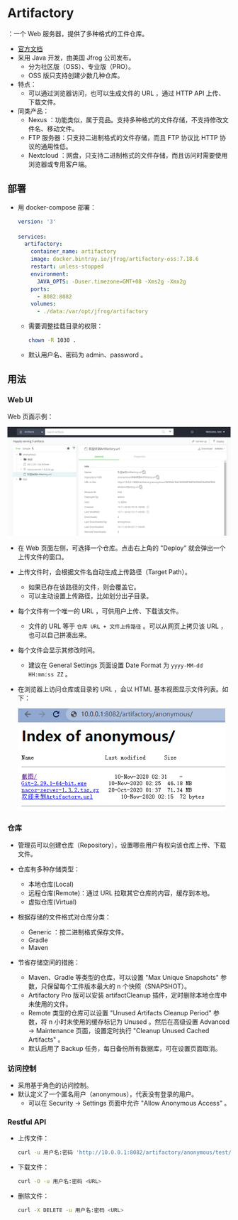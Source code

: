 # Artifactory

：一个 Web 服务器，提供了多种格式的工件仓库。
- [官方文档](https://www.jfrog.com/confluence/display/RTF6X)
- 采用 Java 开发，由美国 Jfrog 公司发布。
  - 分为社区版（OSS）、专业版（PRO）。
  - OSS 版只支持创建少数几种仓库。
- 特点：
  - 可以通过浏览器访问，也可以生成文件的 URL ，通过 HTTP API 上传、下载文件。
- 同类产品：
  - Nexus ：功能类似，属于竞品。支持多种格式的文件存储，不支持修改文件名、移动文件。
  - FTP 服务器：只支持二进制格式的文件存储，而且 FTP 协议比 HTTP 协议的通用性低。
  - Nextcloud ：网盘，只支持二进制格式的文件存储，而且访问时需要使用浏览器或专用客户端。

## 部署

- 用 docker-compose 部署：
  ```yml
  version: '3'

  services:
    artifactory:
      container_name: artifactory
      image: docker.bintray.io/jfrog/artifactory-oss:7.18.6
      restart: unless-stopped
      environment:
        JAVA_OPTS: -Duser.timezone=GMT+08 -Xms2g -Xmx2g
      ports:
        - 8082:8082
      volumes:
        - ./data:/var/opt/jfrog/artifactory
  ```
  - 需要调整挂载目录的权限：
    ```sh
    chown -R 1030 .
    ```
  - 默认用户名、密码为 admin、password 。

## 用法

### Web UI

Web 页面示例：

![](./Artifactory_1.png)

- 在 Web 页面左侧，可选择一个仓库。点击右上角的 "Deploy" 就会弹出一个上传文件的窗口。
- 上传文件时，会根据文件名自动生成上传路径（Target Path）。
  - 如果已存在该路径的文件，则会覆盖它。
  - 可以主动设置上传路径，比如划分出子目录。
- 每个文件有一个唯一的 URL ，可供用户上传、下载该文件。
  - 文件的 URL 等于 ` 仓库 URL + 文件上传路径 ` 。可以从网页上拷贝该 URL ，也可以自己拼凑出来。
- 每个文件会显示其修改时间。
  - 建议在 General Settings 页面设置 Date Format 为 `yyyy-MM-dd HH:mm:ss ZZ` 。
- 在浏览器上访问仓库或目录的 URL ，会以 HTML 基本视图显示文件列表。如下：

  ![](./Artifactory_2.png)

### 仓库

- 管理员可以创建仓库（Repository），设置哪些用户有权向该仓库上传、下载文件。
- 仓库有多种存储类型：
  - 本地仓库(Local)
  - 远程仓库(Remote)：通过 URL 拉取其它仓库的内容，缓存到本地。
  - 虚拟仓库(Virtual)
- 根据存储的文件格式对仓库分类：
  - Generic ：按二进制格式保存文件。
  - Gradle
  - Maven

- 节省存储空间的措施：
  - Maven、Gradle 等类型的仓库，可以设置 "Max Unique Snapshots" 参数，只保留每个工件版本最大的 n 个快照（SNAPSHOT）。
  - Artifactory Pro 版可以安装 artifactCleanup 插件，定时删除本地仓库中未使用的文件。
  - Remote 类型的仓库可以设置 "Unused Artifacts Cleanup Period" 参数，将 n 小时未使用的缓存标记为 Unused 。然后在高级设置 Advanced -> Maintenance 页面，设置定时执行 "Cleanup Unused Cached Artifacts" 。
  - 默认启用了 Backup 任务，每日备份所有数据库，可在设置页面取消。

### 访问控制

- 采用基于角色的访问控制。
- 默认定义了一个匿名用户（anonymous），代表没有登录的用户。
  - 可以在 Security -> Settings 页面中允许 "Allow Anonymous Access" 。

### Restful API

- 上传文件：
  ```sh
  curl -u 用户名:密码 'http://10.0.0.1:8082/artifactory/anonymous/test/1.zip' -T 1.zip > /dev/null
  ```

- 下载文件：
  ```sh
  curl -O -u 用户名:密码 <URL>
  ```

- 删除文件：
  ```sh
  curl -X DELETE -u 用户名:密码 <URL>
  ```
